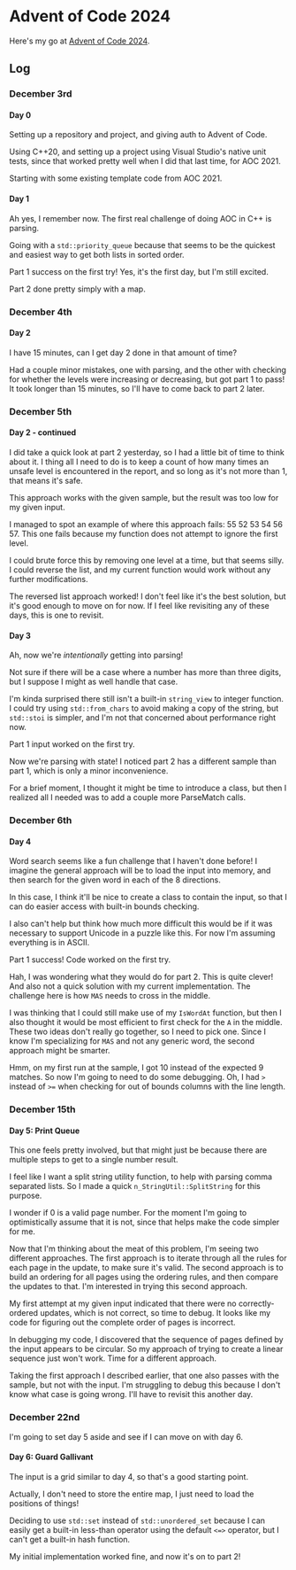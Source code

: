 # Advent of Code 2024


Here's my go at [Advent of Code 2024](https://adventofcode.com/2024).


## Log


### December 3rd

#### Day 0

Setting up a repository and project, and giving auth to Advent of Code.

Using C++20, and setting up a project using Visual Studio's native unit tests, since that worked pretty well when I did that last time, for AOC 2021.

Starting with some existing template code from AOC 2021.

#### Day 1

Ah yes, I remember now.  The first real challenge of doing AOC in C++ is parsing.

Going with a `std::priority_queue` because that seems to be the quickest and easiest way to get both lists in sorted order.

Part 1 success on the first try!  Yes, it's the first day, but I'm still excited.

Part 2 done pretty simply with a map.


### December 4th

#### Day 2

I have 15 minutes, can I get day 2 done in that amount of time?

Had a couple minor mistakes, one with parsing, and the other with checking for whether the levels were increasing or decreasing, but got part 1 to pass!  It took longer than 15 minutes, so I'll have to come back to part 2 later.


### December 5th

#### Day 2 - continued

I did take a quick look at part 2 yesterday, so I had a little bit of time to
think about it.  I thing all I need to do is to keep a count of how many times
an unsafe level is encountered in the report, and so long as it's not more
than 1, that means it's safe.

This approach works with the given sample, but the result was too low for my
given input.

I managed to spot an example of where this approach fails: 55 52 53 54 56 57.
This one fails because my function does not attempt to ignore the first level.

I could brute force this by removing one level at a time, but that seems silly.
I could reverse the list, and my current function would work without any
further modifications.

The reversed list approach worked!  I don't feel like it's the best solution,
but it's good enough to move on for now.  If I feel like revisiting any of
these days, this is one to revisit.

#### Day 3

Ah, now we're *intentionally* getting into parsing!

Not sure if there will be a case where a number has more than three digits,
but I suppose I might as well handle that case.

I'm kinda surprised there still isn't a built-in `string_view` to integer
function.  I could try using `std::from_chars` to avoid making a copy of the
string, but `std::stoi` is simpler, and I'm not that concerned about
performance right now.

Part 1 input worked on the first try.

Now we're parsing with state!  I noticed part 2 has a different sample than
part 1, which is only a minor inconvenience.

For a brief moment, I thought it might be time to introduce a class, but then
I realized all I needed was to add a couple more ParseMatch calls.


### December 6th

#### Day 4

Word search seems like a fun challenge that I haven't done before!  I imagine the general approach will be to load the input into memory, and then search for the given word in each of the 8 directions.

In this case, I think it'll be nice to create a class to contain the input, so that I can do easier access with built-in bounds checking.

I also can't help but think how much more difficult this would be if it was necessary to support Unicode in a puzzle like this.  For now I'm assuming everything is in ASCII.

Part 1 success!  Code worked on the first try.

Hah, I was wondering what they would do for part 2.  This is quite clever!  And also not a quick solution with my current implementation.  The challenge here is how `MAS` needs to cross in the middle.

I was thinking that I could still make use of my `IsWordAt` function, but then I also thought it would be most efficient to first check for the `A` in the middle.  These two ideas don't really go together, so I need to pick one.  Since I know I'm specializing for `MAS` and not any generic word, the second approach might be smarter.

Hmm, on my first run at the sample, I got 10 instead of the expected 9 matches.  So now I'm going to need to do some debugging.  Oh, I had `>` instead of `>=` when checking for out of bounds columns with the line length.


### December 15th

#### Day 5: Print Queue

This one feels pretty involved, but that might just be because there are
multiple steps to get to a single number result.

I feel like I want a split string utility function, to help with parsing comma
separated lists.  So I made a quick `n_StringUtil::SplitString` for this
purpose.

I wonder if 0 is a valid page number.  For the moment I'm going to
optimistically assume that it is not, since that helps make the code simpler
for me.

Now that I'm thinking about the meat of this problem, I'm seeing two different
approaches.  The first approach is to iterate through all the rules for each
page in the update, to make sure it's valid.  The second approach is to build
an ordering for all pages using the ordering rules, and then compare the
updates to that.  I'm interested in trying this second approach.

My first attempt at my given input indicated that there were no
correctly-ordered updates, which is not correct, so time to debug.  It looks
like my code for figuring out the complete order of pages is incorrect.

In debugging my code, I discovered that the sequence of pages defined by the
input appears to be circular.  So my approach of trying to create a linear
sequence just won't work.  Time for a different approach.

Taking the first approach I described earlier, that one also passes with the
sample, but not with the input.  I'm struggling to debug this because I don't
know what case is going wrong.  I'll have to revisit this another day.


### December 22nd

I'm going to set day 5 aside and see if I can move on with day 6.

#### Day 6: Guard Gallivant

The input is a grid similar to day 4, so that's a good starting point.

Actually, I don't need to store the entire map, I just need to load the
positions of things!

Deciding to use `std::set` instead of `std::unordered_set` because I can easily
get a built-in less-than operator using the default `<=>` operator, but I can't
get a built-in hash function.

My initial implementation worked fine, and now it's on to part 2!

